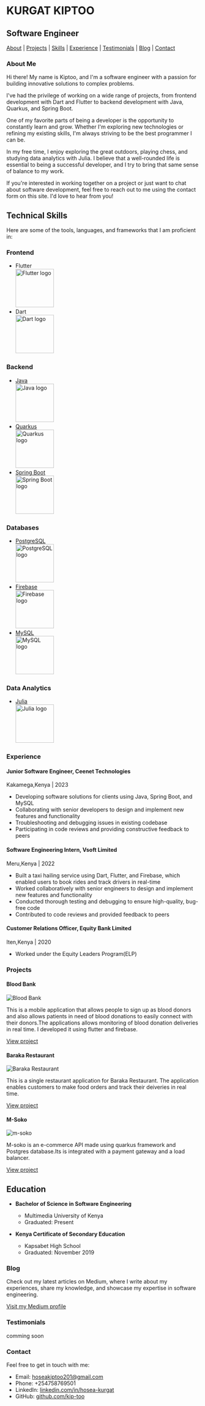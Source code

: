 
# KURGAT KIPTOO

## Software Engineer 
[About](#about) | [Projects](#projects) | [Skills](#skills) | [Experience](#experience) | [Testimonials](#testimonials) | [Blog](#blog) | [Contact](#contact)


### About Me
Hi there! My name is Kiptoo, and I'm a software engineer with a passion for building innovative solutions to complex problems.

 I've had the privilege of working on a wide range of projects, from frontend development with Dart and Flutter to backend development with Java, Quarkus, and Spring Boot.

One of my favorite parts of being a developer is the opportunity to constantly learn and grow. Whether I'm exploring new technologies or refining my existing skills, I'm always striving to be the best programmer I can be.

In my free time, I enjoy exploring the great outdoors, playing chess, and studying data analytics with Julia. I believe that a well-rounded life is essential to being a successful developer, and I try to bring that same sense of balance to my work.

If you're interested in working together on a project or just want to chat about software development, feel free to reach out to me using the contact form on this site. I'd love to hear from you!
## Technical Skills

Here are some of the tools, languages, and frameworks that I am proficient in:

### Frontend

* Flutter <br> <img src="https://upload.wikimedia.org/wikipedia/commons/1/17/Google-flutter-logo.png" alt="Flutter logo" width="100" height="100">
* Dart <br> <img src="https://upload.wikimedia.org/wikipedia/commons/7/7e/Dart-logo.png" alt="Dart logo" width="100" height="100">

### Backend

* [Java](https://www.java.com/) <br> <img src="https://upload.wikimedia.org/wikipedia/en/thumb/3/30/Java_programming_language_logo.svg/131px-Java_programming_language_logo.svg.png" alt="Java logo" width="100" height="100">
* [Quarkus](https://quarkus.io/) <br> <img src="https://quarkus.io/assets/images/quarkus_logo_horizontal_rgb_1280x720px.png" alt="Quarkus logo" width="100" height="100">
* [Spring Boot](https://spring.io/projects/spring-boot) <br> <img src="https://spring.io/images/spring-logo-9146a4d3298760c2e7e49595184e1975.svg" alt="Spring Boot logo" width="100" height="100">

### Databases

* [PostgreSQL](https://www.postgresql.org/) <br> <img src="https://upload.wikimedia.org/wikipedia/commons/2/29/Postgresql_elephant.svg" alt="PostgreSQL logo" width="100" height="100">
* [Firebase](https://firebase.google.com/) <br> <img src="https://www.vectorlogo.zone/logos/firebase/firebase-icon.svg" alt="Firebase logo" width="100" height="100">
* [MySQL](https://www.mysql.com/) <br> <img src="https://www.vectorlogo.zone/logos/mysql/mysql-ar21.svg" alt="MySQL logo" width="100" height="100">

### Data Analytics

* [Julia](https://julialang.org/) <br> <img src="https://upload.wikimedia.org/wikipedia/commons/thumb/6/69/Julia_prog_language.svg/1200px-Julia_prog_language.svg.png" alt="Julia logo" width="100" height="100">



### Experience

#### Junior Software Engineer, Ceenet Technologies
Kakamega,Kenya | 2023

- Developing software solutions for clients using Java, Spring Boot, and MySQL
- Collaborating with senior developers to design and implement new features and functionality
- Troubleshooting and debugging issues in existing codebase
- Participating in code reviews and providing constructive feedback to peers

#### Software Engineering Intern, Vsoft Limited
Meru,Kenya | 2022

- Built a taxi hailing service using Dart, Flutter, and Firebase, which enabled users to book rides and track drivers in real-time
- Worked collaboratively with senior engineers to design and implement new features and functionality
- Conducted thorough testing and debugging to ensure high-quality, bug-free code
- Contributed to code reviews and provided feedback to peers

#### Customer Relations Officer, Equity Bank Limited
Iten,Kenya | 2020
- Worked under the Equity Leaders Program(ELP)


### Projects


#### Blood Bank

![Blood Bank](/assets/blood-bank.png)

This is a mobile application that allows people to sign up as blood donors and also allows patients in need of blood donations to easily connect with their donors.The applications allows monitoring of blood donation deliveries in real time. I developed it using flutter and firebase.

[View project](https://github.com/kip-too/blood_bank)

#### Baraka Restaurant

![Baraka Restaurant](/assets/baraka.png)

This is a single restaurant application for Baraka Restaurant. The application enables customers to make food orders and track their deiveries in real time.

[View project](https://github.com/kip-too/Baraka-Restaurant)

#### M-Soko

![m-soko](/assets/m-soko.png)

M-soko is an e-commerce API made using quarkus framework and Postgres database.Its is integrated with a payment gateway and a load balancer.

[View project](https://github.com/kip-too/m-soko)

## Education

- **Bachelor of Science in Software Engineering**
  - Multimedia University of Kenya
  - Graduated: Present

- **Kenya Certificate of Secondary Education**
  - Kapsabet High School
  - Graduated: November 2019



### Blog

Check out my latest articles on Medium, where I write about my experiences, share my knowledge, and showcase my expertise in software engineering.

[Visit my Medium profile](https://medium.com/@hoseakiptoo201)


### Testimonials
comming soon

### Contact

Feel free to get in touch with me:

- Email: [hoseakiptoo201@gmail.com](mailto:hoseakiptoo201@gmail.com)
- Phone: +254758769501
- LinkedIn: [linkedin.com/in/hosea-kurgat](https://www.linkedin.com/in/hosea-kurgat/)
- GitHub: [github.com/kip-too](https://github.com/kip-too)



